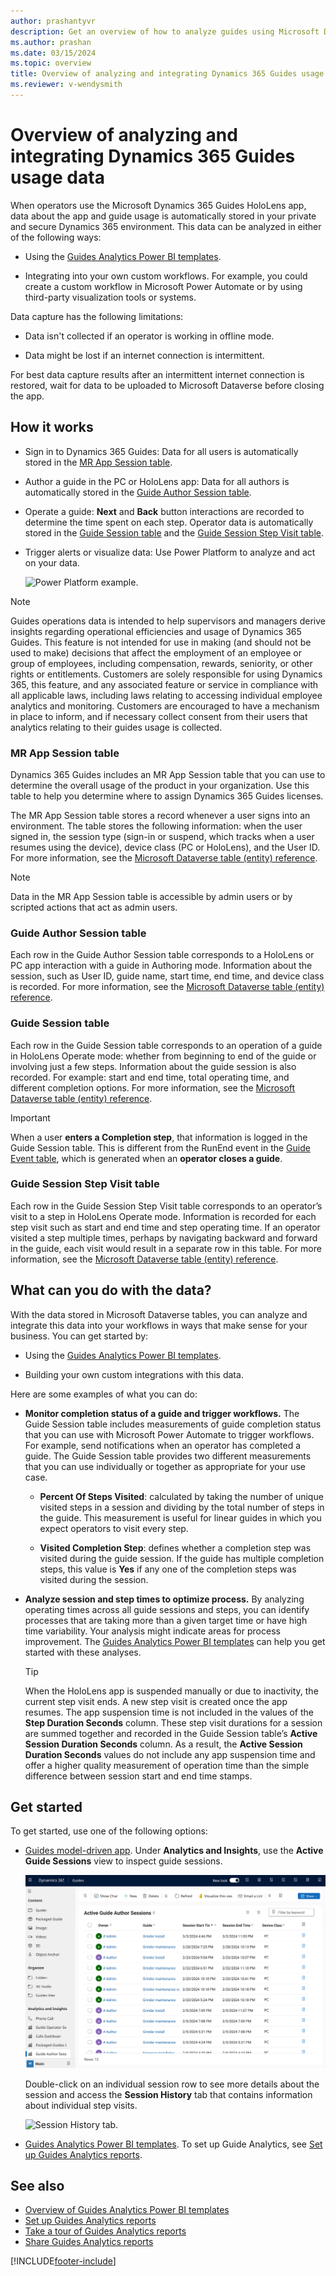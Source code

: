 ```yaml
---
author: prashantyvr
description: Get an overview of how to analyze guides using Microsoft Dynamics 365 Guides
ms.author: prashan
ms.date: 03/15/2024
ms.topic: overview
title: Overview of analyzing and integrating Dynamics 365 Guides usage data
ms.reviewer: v-wendysmith
---
```


# Overview of analyzing and integrating Dynamics 365 Guides usage data

When operators use the Microsoft Dynamics 365 Guides HoloLens app, data about the app and guide usage is automatically stored in your private and secure Dynamics 365 environment. This data can be analyzed in either of the following ways:

- Using the [Guides Analytics Power BI templates](analytics-guide.md).

- Integrating into your own custom workflows. For example, you could create a custom workflow in Microsoft Power Automate or by using third-party visualization tools or systems.

Data capture has the following limitations:

- Data isn't collected if an operator is working in offline mode.

- Data might be lost if an internet connection is intermittent.

For best data capture results after an intermittent internet connection is restored, wait for data to be uploaded to Microsoft Dataverse before closing the app.

## How it works

- Sign in to Dynamics 365 Guides: Data for all users is automatically stored in the [MR App Session table](#mr-app-session-table).

- Author a guide in the PC or HoloLens app: Data for all authors is automatically stored in the [Guide Author Session table](#guide-author-session-table).

- Operate a guide: **Next** and **Back** button interactions are recorded to determine the time spent on each step. Operator data is automatically stored in the [Guide Session table](#guide-session-table) and the [Guide Session Step Visit table](#guide-session-step-visit-table).

- Trigger alerts or visualize data: Use Power Platform to analyze and act on your data.

  ![Power Platform example.](media/analytics-alerts-visualize-data-1.PNG "Power Platform example")

> [!NOTE]
> Guides operations data is intended to help supervisors and managers derive insights regarding operational efficiencies and usage of Dynamics 365 Guides. This feature is not intended for use in making (and should not be used to make) decisions that affect the employment of an employee or group of employees, including compensation, rewards, seniority, or other rights or entitlements. Customers are solely responsible for using Dynamics 365, this feature, and any associated feature or service in compliance with all applicable laws, including laws relating to accessing individual employee analytics and monitoring. Customers are encouraged to have a mechanism in place to inform, and if necessary collect consent from their users that analytics relating to their guides usage is collected.

### MR App Session table

Dynamics 365 Guides includes an MR App Session table that you can use to determine the overall usage of the product in your organization. Use this table to help you determine where to assign Dynamics 365 Guides licenses.

The MR App Session table stores a record whenever a user signs into an environment. The table stores the following information: when the user signed in, the session type (sign-in or suspend, which tracks when a user resumes using the device), device class (PC or HoloLens), and the User ID. For more information, see the [Microsoft Dataverse table (entity) reference](developer-entity-reference.md).

> [!NOTE]
> Data in the MR App Session table is accessible by admin users or by scripted actions that act as admin users.

### Guide Author Session table

Each row in the Guide Author Session table corresponds to a HoloLens or PC app interaction with a guide in Authoring mode. Information about the session, such as User ID, guide name, start time, end time, and device class is recorded. For more information, see the [Microsoft Dataverse table (entity) reference](developer-entity-reference.md).

### Guide Session table

Each row in the Guide Session table corresponds to an operation of a guide in HoloLens Operate mode: whether from beginning to end of the guide or involving just a few steps. Information about the guide session is also recorded. For example: start and end time, total operating time, and different completion options. For more information, see the [Microsoft Dataverse table (entity) reference](developer-entity-reference.md).

> [!IMPORTANT]
> When a user **enters a Completion step**, that information is logged in the Guide Session table. This is different from the RunEnd event in the [Guide Event table](developer-entity-reference.md#dynamics-365-guides-tables), which is generated when an **operator closes a guide**.

### Guide Session Step Visit table

Each row in the Guide Session Step Visit table corresponds to an operator’s visit to a step in HoloLens Operate mode. Information is recorded for each step visit such as start and end time and step operating time. If an operator visited a step multiple times, perhaps by navigating backward and forward in the guide, each visit would result in a separate row in this table. For more information, see the [Microsoft Dataverse table (entity) reference](developer-entity-reference.md).

## What can you do with the data?

With the data stored in Microsoft Dataverse tables, you can analyze and integrate this data into your workflows in ways that make sense for your business. You can get started by:

- Using the [Guides Analytics Power BI templates](analytics-guide.md).

- Building your own custom integrations with this data.

Here are some examples of what you can do:

- **Monitor completion status of a guide and trigger workflows.** The Guide Session table includes measurements of guide completion status that you can use with Microsoft Power Automate to trigger workflows. For example, send notifications when an operator has completed a guide. The Guide Session table provides two different measurements that you can use individually or together as appropriate for your use case.

  - **Percent Of Steps Visited**: calculated by taking the number of unique visited steps in a session and dividing by the total number of steps in the guide. This measurement is useful for linear guides in which you expect operators to visit every step.

  - **Visited Completion Step**: defines whether a completion step was visited during the guide session. If the guide has multiple completion steps, this value is **Yes** if any one of the completion steps was visited during the session.  

- **Analyze session and step times to optimize process.** By analyzing operating times across all guide sessions and steps, you can identify processes that are taking more than a given target time or have high time variability. Your analysis might indicate areas for process improvement. The [Guides Analytics Power BI templates](analytics-guide.md) can help you get started with these analyses.

   > [!TIP]
   > When the HoloLens app is suspended manually or due to inactivity, the current step visit ends. A new step visit is created once the app resumes. The app suspension time is not included in the values of the **Step Duration Seconds** column. These step visit durations for a session are summed together and recorded in the Guide Session table’s **Active Session Duration Seconds** column. As a result, the **Active Session Duration Seconds** values do not include any app suspension time and offer a higher quality measurement of operation time than the simple difference between session start and end time stamps.

## Get started

To get started, use one of the following options:

- [Guides model-driven app](model-driven-app-overview.md). Under **Analytics and Insights**, use the **Active Guide Sessions** view to inspect guide sessions.

  ![Guide Sessions view.](media/analytics-data-stored-automatically-2.svg "Guide Sessions view")

  Double-click on an individual session row to see more details about the session and access the **Session History** tab that contains information about individual step visits.  

  ![Session History tab.](media/analytics-session-history-tab.PNG "Session History tab")

- [Guides Analytics Power BI templates](analytics-guide.md). To set up Guide Analytics, see [Set up Guides Analytics reports](analytics-ga-setup.md).  

## See also

- [Overview of Guides Analytics Power BI templates](analytics-guide.md)
- [Set up Guides Analytics reports](analytics-ga-setup.md)
- [Take a tour of Guides Analytics reports](analytics-ga-reports.md)
- [Share Guides Analytics reports](analytics-ga-share-reports.md)


[!INCLUDE[footer-include](../includes/footer-banner.md)]
